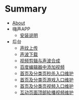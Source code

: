 # Summary
* [About](README.md)
* 嗨声APP
  * [安装说明](app/install.md)
* 后台
  * [声纹上传](admin/voiceprint.md)
  * [声波下载](admin/sonic-wave.md)
  * [视频剪辑与声波合成](admin/pr.md) 
  * [百度编辑器中添加视频](admin/article-video.md)
  * [首页及分类页秒杀入口维护](admin/home-seckill.md)
  * [首页及分类页游戏入口维护](admin/home-game.md)
  * [首页及分类页视频入口维护](admin/home-video.md)
  * [互动页面顶部轮播视频维护](admin/activity-video.md)


